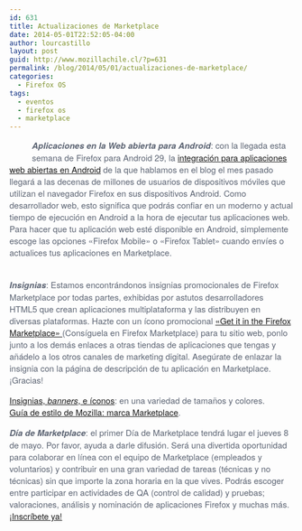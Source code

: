 ```yaml
---
id: 631
title: Actualizaciones de Marketplace
date: 2014-05-01T22:52:05-04:00
author: lourcastillo
layout: post
guid: http://www.mozillachile.cl/?p=631
permalink: /blog/2014/05/01/actualizaciones-de-marketplace/
categories:
  - Firefox OS
tags:
  - eventos
  - firefox os
  - marketplace
---
```

<div style="line-height: 1.4;color: #5c6473;margin-top: 0;font-family: 'Helvetica Neue',Arial,Helvetica,sans-serif;font-size: 15px">
  <a href="http://click.e.mozilla.org/?qs=3ce57298a6c5ded9d96e2786dd8fcdb7da343cce85cfedaad3c1a459d3fd390afab3ee5d7241aaca" target="_blank"><img style="margin: 20px" src="https://ci3.googleusercontent.com/proxy/RkyE-C2Zd8TrYW9qe_Npg2tuD_CxEy3Vds0v8ODvrO-okk8uFWac01ojYmT_Io1D9tAr1q-4LE2n-ygPbiXrqPCVToWPFl6vEBKh4vft34DySmu62JpvZAwhyUPw4C5xubtwbjOqKLQjZAix9SElxwbU2WX1o1g=s0-d-e1-ft#http://image.e.mozilla.org/lib/fe9915707361037e75/m/2/firefox-marketplace_badge-orange_172_60.png" alt="" align="left" border="0" /></a> <strong><em>Aplicaciones en la Web abierta para Android</em></strong>: con la llegada esta semana de Firefox para Android 29, la <a href="http://click.e.mozilla.org/?qs=3ce57298a6c5ded98ab80bf16d6be897e817695ef624d5d5e5e58ab8f116b91a52455adb076fe51a" target="_blank">integración para aplicaciones web abiertas en Android</a> de la que hablamos en el blog el mes pasado llegará a las decenas de millones de usuarios de dispositivos móviles que utilizan el navegador Firefox en sus dispositivos Android. Como desarrollador web, esto significa que podrás confiar en un moderno y actual tiempo de ejecución en Android a la hora de ejecutar tus aplicaciones web. Para hacer que tu aplicación web esté disponible en Android, simplemente escoge las opciones «Firefox Mobile» o «Firefox Tablet» cuando envíes o actualices tus aplicaciones en Marketplace.<br /> <!--more-->
  
  <br /> <strong><em>Insignias</em></strong>: Estamos encontrándonos insignias promocionales de Firefox Marketplace por todas partes, exhibidas por astutos desarrolladores HTML5 que crean aplicaciones multiplataforma y las distribuyen en diversas plataformas. Hazte con un ícono promocional <a href="http://click.e.mozilla.org/?qs=3ce57298a6c5ded9d01b039b88c81aba651122ce976330158fb07eda952c7ad4073325feb3243ebf" target="_blank">«Get it in the Firefox Marketplace» </a> (Consíguela en Firefox Marketplace) para tu sitio web, ponlo junto a los demás enlaces a otras tiendas de aplicaciones que tengas y añádelo a los otros canales de marketing digital. Asegúrate de enlazar la insignia con la página de descripción de tu aplicación en Marketplace. ¡Gracias!</p> 
  
  <p>
    <a href="http://click.e.mozilla.org/?qs=3ce57298a6c5ded9610ebf0120fb887514983bbdff1124e04d32ff45eaddba6890cd2058345a3ed1" target="_blank">Insignias, <em>banners</em>, e íconos</a>: en una variedad de tamaños y colores.<br /> <a href="http://click.e.mozilla.org/?qs=3ce57298a6c5ded9c9e1a101532e833e052deb6fa98af5bda5958093be51874fe35045b517747dd2" target="_blank">Guía de estilo de Mozilla: marca Marketplace</a>.
  </p>
  
  <p>
    <strong><em>Día de Marketplace</em></strong>: el primer Día de Marketplace tendrá lugar el jueves 8 de mayo. Por favor, ayuda a darle difusión. Será una divertida oportunidad para colaborar en línea con el equipo de Marketplace (empleados y voluntarios) y contribuir en una gran variedad de tareas (técnicas y no técnicas) sin que importe la zona horaria en la que vives. Podrás escoger entre participar en actividades de QA (control de calidad) y pruebas; valoraciones, análisis y nominación de aplicaciones Firefox y muchas más. <a href="http://click.e.mozilla.org/?qs=3ce57298a6c5ded9b5493de492c26502f50c441ee5f44bfa0b3a4b5705fdede1a50afa3427159cf6" target="_blank">¡Inscríbete ya!</a></div>